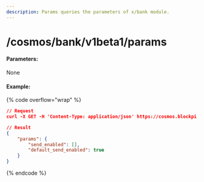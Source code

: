 ```yaml
---
description: Params queries the parameters of x/bank module.
---
```


# /cosmos/bank/v1beta1/params

#### **Parameters:**

None

#### Example:

{% code overflow="wrap" %}
```json
// Request
curl -X GET -H 'Content-Type: application/json' https://cosmos.blockpi.network/lcd/v1/<your-api-key>/cosmos/bank/v1beta1/params

// Result
{
    "params": {
        "send_enabled": [],
        "default_send_enabled": true
    }
}
```
{% endcode %}
